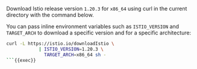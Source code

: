 Download Istio release version `1.20.3` for `x86_64` using curl in the current directory with the command below.


You can pass inline environment variables such as `ISTIO_VERSION` and `TARGET_ARCH`
to download a specific version and for a specific architecture:

```bash
curl -L https://istio.io/downloadIstio \
            | ISTIO_VERSION=1.20.3 \
              TARGET_ARCH=x86_64 sh -
```{{exec}}
